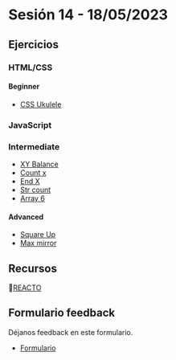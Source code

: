 # Sesión 14 - 18/05/2023

## Ejercicios

### HTML/CSS

#### Beginner

- [CSS Ukulele](../exercises/css-ukulele/)

### JavaScript

### Intermediate

- [XY Balance](../exercises/xy-balance/README.md)
- [Count x](../exercises/count-x-recursion/README.md)
- [End X](../exercises/end-x/README.md)
- [Str count](../exercises/str-count/README.md)
- [Array 6](../exercises/array-6/README.md)

#### Advanced

- [Square Up](../exercises/square-up/README.md)
- [Max mirror](../exercises/max-mirror/README.md)

## Recursos

🔗[REACTO](https://www.youtube.com/watch?v=AoD3hLFxI5I)

## Formulario feedback

Déjanos feedback en este formulario.

- [Formulario](https://forms.gle/rnAV7QAZFqzndaZp8)
